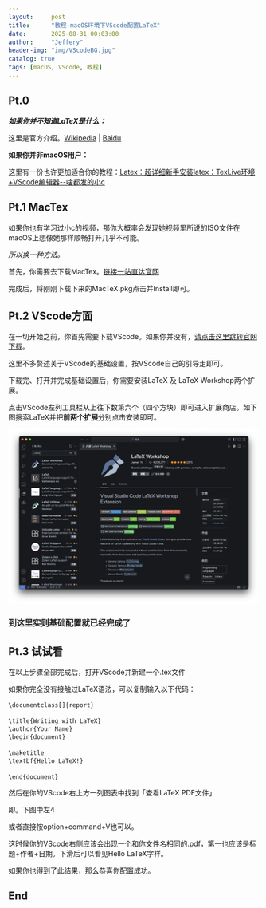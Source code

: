 ```yaml
---
layout:     post
title:      "教程·macOS环境下VScode配置LaTeX"
date:       2025-08-31 00:03:00
author:     "Jeffery"
header-img: "img/VScodeBG.jpg"
catalog: true
tags: [macOS, VScode, 教程]
---
```


## Pt.0

***如果你并不知道LaTeX是什么：***

这里是官方介绍。[Wikipedia](https://en.wikipedia.org/wiki/LaTeX) | [Baidu](https://baike.baidu.com/item/LaTeX/1212106)

**如果你并非macOS用户：**

这里有一份也许更加适合你的教程：[Latex：超详细新手安装latex：TexLive环境+VScode编辑器--啥都发的小c](https://www.bilibili.com/video/BV1y8411P7qs?vd_source=a788835c5f092ff579ff6cbc4b103d78)

## Pt.1 MacTex

如果你也有学习过小c的视频，那你大概率会发现她视频里所说的ISO文件在macOS上想像她那样顺畅打开几乎不可能。

*所以换一种方法。*

首先，你需要去下载MacTex。[链接一站直达官网](https://www.tug.org/mactex/)

完成后，将刚刚下载下来的MacTeX.pkg点击并Install即可。

## Pt.2 VScode方面

在一切开始之前，你首先需要下载VScode。如果你并没有，[请点击这里跳转官网下载](https://code.visualstudio.com)。

这里不多赘述关于VScode的基础设置，按VScode自己的引导走即可。

下载完、打开并完成基础设置后，你需要安装LaTeX 及 LaTeX Workshop两个扩展。

点击VScode左列工具栏从上往下数第六个（四个方块）即可进入扩展商店。如下图搜索LaTeX并把**前两个扩展**分别点击安装即可。

![VScodeLaTeXextentions](img/VScodeLaTeXsettings.png)

### 到这里实则基础配置就已经完成了

## Pt.3 试试看

在以上步骤全部完成后，打开VScode并新建一个.tex文件

如果你完全没有接触过LaTeX语法，可以复制输入以下代码：

    \documentclass[]{report}

    \title{Writing with LaTeX}
    \author{Your Name}
    \begin{document}

    \maketitle 
    \textbf{Hello LaTeX!}

    \end{document}

然后在你的VScode右上方一列图表中找到「查看LaTeX PDF文件」

即。下图中左4


或者直接按option+command+V也可以。

这时候你的VScode右侧应该会出现一个和你文件名相同的.pdf，第一也应该是标题+作者+日期。下滑后可以看见Hello LaTeX字样。

如果你也得到了此结果，那么恭喜你配置成功。

## End
